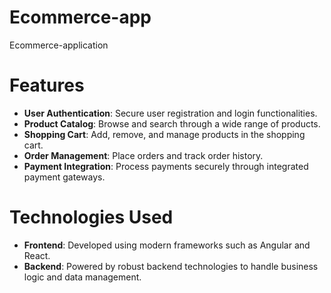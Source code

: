 # Ecommerce-app
Ecommerce-application

# Features
- **User Authentication**: Secure user registration and login functionalities.  
- **Product Catalog**: Browse and search through a wide range of products.  
- **Shopping Cart**: Add, remove, and manage products in the shopping cart.  
- **Order Management**: Place orders and track order history.  
- **Payment Integration**: Process payments securely through integrated payment gateways.  

# Technologies Used
- **Frontend**: Developed using modern frameworks such as Angular and React.  
- **Backend**: Powered by robust backend technologies to handle business logic and data management.  
